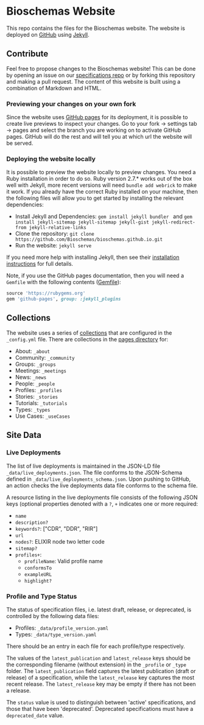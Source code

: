 # Bioschemas Website
This repo contains the files for the Bioschemas website. The website is deployed on [GitHub](https://github.com/) using [Jekyll](https://jekyllrb.com/).

## Contribute
Feel free to propose changes to the Bioschemas website! This can be done by opening an issue on our [specifications repo](https://github.com/BioSchemas/specifications) or by forking this repository and making a pull request. The content of this website is built using a combination of Markdown and HTML.

### Previewing your changes on your own fork

Since the website uses [GitHub pages](https://pages.github.com/) for its deployment, it is possible to create live previews to inspect your changes. Go to your fork -> settings tab -> pages and select the branch you are working on to activate GitHub pages. GitHub will do the rest and will tell you at which url the website will be served.

### Deploying the website locally

It is possible to preview the website locally to preview changes. You need a Ruby installation in order to do so. Ruby version 2.7.* works out of the box well with Jekyll, more recent versions will need `bundle add webrick` to make it work. If you already have the correct Ruby installed on your machine, then the following files will allow you to get started by installing the relevant dependencies:

- Install Jekyll and Dependencies: ```gem install jekyll bundler ``` and ```gem install jekyll-sitemap jekyll-sitemap jekyll-gist jekyll-redirect-from jekyll-relative-links```
- Clone the repository: ```git clone https://github.com/Bioschemas/bioschemas.github.io.git```
- Run the website: ```jekyll serve```

If you need more help with installing Jekyll, then see their [installation instructions](https://jekyllrb.com/docs/installation/) for full details.

Note, if you use the GitHub pages documentation, then you will need a `Gemfile` with the following contents ([Gemfile](https://github.com/BioSchemas/bioschemas.github.io/blob/f4b66c8761841994f0b4e02b3d8ffa06b342af78/Gemfile)):

```ruby
source 'https://rubygems.org'
gem 'github-pages', group: :jekyll_plugins
```

## Collections

The website uses a series of [collections](https://jekyllrb.com/docs/collections/) that are configured in the `_config.yml` file. There are collections in the [pages directory](/pages) for:

- About: `_about`
- Community: `_community`
- Groups: `_groups`
- Meetings: `_meetings`
- News: `_news`
- People: `_people`
- Profiles: `_profiles`
- Stories: `_stories`
- Tutorials: `_tutorials`
- Types: `_types`
- Use Cases: `_useCases`

## Site Data

### Live Deployments

The list of live deployments is maintained in the JSON-LD file `_data/live_deployments.json`. The file conforms to the JSON-Schema defined in `_data/live_deployments_schema.json`. Upon pushing to GitHub, an action checks the live deployments data file conforms to the schema file.

A resource listing in the live deployments file consists of the following JSON keys (optional properties denoted with a `?`, `+` indicates one or more required:

- `name`
- `description?`
- `keywords?`: ["CDR", "DDR", "RIR"]
- `url`
- `nodes?`: ELIXIR node two letter code
- `sitemap?`
- `profiles+`:
  - `profileName`: Valid profile name
  - `conformsTo`
  - `exampleURL`
  - `highlight?`

### Profile and Type Status

The status of specification files, i.e. latest draft, release, or deprecated, is controlled by the following data files:

- Profiles: `_data/profile_version.yaml`
- Types: `_data/type_version.yaml`

There should be an entry in each file for each profile/type respectively.

The values of the `latest_publication` and `latest_release` keys should be the corresponding filename (without extension) in the `_profile` or `_type` folder. The `latest_publication` field captures the latest publication (draft or release) of a specification, while the `latest_release` key captures the most recent release. The `latest_release` key may be empty if there has not been a release.

The `status` value is used to distinguish between 'active' specifications, and those that have been 'deprecated'. Deprecated specifications must have a `deprecated_date` value.
